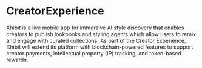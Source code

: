 # CreatorExperience
Xhibit is a live mobile app for immersive AI style discovery that enables creators to publish lookbooks and styling agents which allow users to remix and engage with curated collections. As part of the Creator Experience, Xhibit will extend its platform with blockchain-powered features to support creator payments, intellectual property (IP) tracking, and token-based rewards.
